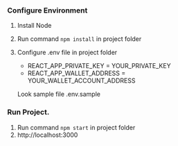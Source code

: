 ### Configure Environment

1. Install Node
2. Run command `npm install` in project folder
3. Configure .env file in project folder

   - REACT_APP_PRIVATE_KEY = YOUR_PRIVATE_KEY
   - REACT_APP_WALLET_ADDRESS = YOUR_WALLET_ACCOUNT_ADDRESS

   Look sample file .env.sample

### Run Project.

1. Run command `npm start` in project folder
2. http://localhost:3000
